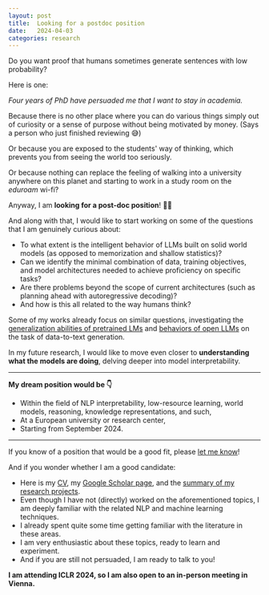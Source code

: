 ```yaml
---
layout: post
title:  Looking for a postdoc position
date:   2024-04-03
categories: research
---
```


Do you want proof that humans sometimes generate sentences with low probability? 

Here is one: 

*Four years of PhD have persuaded me that I want to stay in academia.*

<!-- To me, universities are the only working environment that makes me feel good. -->

Because there is no other place where you can do various things simply out of curiosity or a sense of purpose without being motivated by money. (Says a person who just finished reviewing 😅)

Or because you are exposed to the students' way of thinking, which prevents you from seeing the world too seriously.

Or because nothing can replace the feeling of walking into a university anywhere on this planet and starting to work in a study room on the *eduroam* wi-fi?


Anyway, I am **looking for a post-doc position**! 👨‍🎓

And along with that, I would like to start working on some of the questions that I am genuinely curious about:

- To what extent is the intelligent behavior of LLMs built on solid world models (as opposed to memorization and shallow statistics)?
- Can we identify the minimal combination of data, training objectives, and model architectures needed to achieve proficiency on specific tasks?
- Are there problems beyond the scope of current architectures (such as planning ahead with autoregressive decoding)?
- And how is this all related to the way humans think? 

Some of my works already focus on similar questions, investigating the [generalization abilities of pretrained LMs](https://aclanthology.org/2023.eacl-main.176/) and [behaviors of open LLMs](https://arxiv.org/abs/2401.10186) on the task of data-to-text generation. 

In my future research, I would like to move even closer to **understanding what the models are doing**, delving deeper into model interpretability.


---
**My dream position would be 👇️**

- Within the field of NLP interpretability, low-resource learning, world models, reasoning, knowledge representations, and such,
- At a European university or research center,
- Starting from September 2024.
  
---


If you know of a position that would be a good fit, please [let me know](mailto:kasner@ufal.mff.cuni.cz)! 


And if you wonder whether I am a good candidate:
- Here is my [CV](/assets/cv/cv.pdf), my [Google Scholar page](https://scholar.google.cz/citations?user=6NnuRB8AAAAJ&hl=cs), and the [summary of my research projects](/research).
- Even though I have not (directly) worked on the aforementioned topics, I am deeply familiar with the related NLP and machine learning techniques.
- I already spent quite some time getting familiar with the literature in these areas.
- I am very enthusiastic about these topics, ready to learn and experiment.
- And if you are still not persuaded, I am ready to talk to you!

**I am attending ICLR 2024, so I am also open to an in-person meeting in Vienna.**